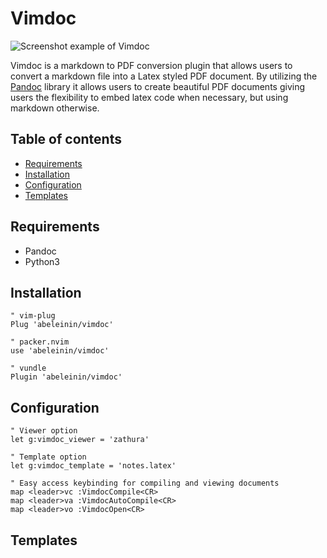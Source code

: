 # Vimdoc

![Screenshot example of Vimdoc](https://github.com/abeleinin/vimdoc/blob/main/example.png?raw=true)

Vimdoc is a markdown to PDF conversion plugin that allows users to convert a markdown file into a Latex styled PDF document. By utilizing the [Pandoc](https://pandoc.org/) library it allows users to create beautiful PDF documents giving users the flexibility to embed latex code when necessary, but using markdown otherwise.


## Table of contents

- [Requirements](#requirements)
- [Installation](#installation)
- [Configuration](#configuration)
- [Templates](#Templates)

## Requirements

- Pandoc 
- Python3

## Installation

```vim
" vim-plug
Plug 'abeleinin/vimdoc'

" packer.nvim
use 'abeleinin/vimdoc'

" vundle
Plugin 'abeleinin/vimdoc'
```


## Configuration

```vim
" Viewer option
let g:vimdoc_viewer = 'zathura'

" Template option
let g:vimdoc_template = 'notes.latex'

" Easy access keybinding for compiling and viewing documents
map <leader>vc :VimdocCompile<CR>
map <leader>va :VimdocAutoCompile<CR>
map <leader>vo :VimdocOpen<CR>
```

## Templates



